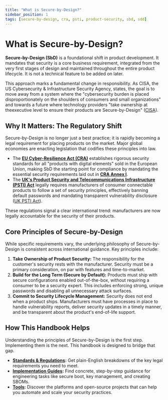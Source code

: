 ```yaml
---
title: "What is Secure-by-Design?"
sidebar_position: 1
tags: [secure-by-design, cra, psti, product-security, sbd, sdd]
---
```


# What is Secure-by-Design?

**Secure-by-Design (SbD)** is a foundational shift in product development. It mandates that security is a core business requirement, integrated from the very first stages of design and maintained throughout the entire product lifecycle. It is not a technical feature to be added on later.

This approach marks a fundamental change in responsibility. As CISA, the US Cybersecurity & Infrastructure Security Agency, states, the goal is to move away from a system where the "cybersecurity burden is placed disproportionately on the shoulders of consumers and small organizations" and towards a future where technology providers "take ownership at theexecutive level to ensure their products are Secure-by-Design" ([CISA][cisa_sbd]).

## Why It Matters: The Regulatory Shift

Secure-by-Design is no longer just a best practice; it is rapidly becoming a legal requirement for placing products on the market. Major global economies are enacting legislation that codifies these principles into law.

-   The **[EU Cyber-Resilience Act (CRA)](../standards/cra-overview.md)** establishes rigorous security standards for all "products with digital elements" sold in the European Union, making SbD the starting point for compliance by mandating the essential security requirements laid out in **[CRA Annex I][cra_annexI]**.
-   The **[UK's Product Security and Telecommunications Infrastructure (PSTI) Act](../standards/psti-overview.md)** legally requires manufacturers of consumer connectable products to follow a set of security principles, effectively banning default passwords and mandating transparent vulnerability disclosure ([UK PSTI Act][uk_psti_law]).

These regulations signal a clear international trend: manufacturers are now legally accountable for the security of their products.

## Core Principles of Secure-by-Design

While specific requirements vary, the underlying philosophy of Secure-by-Design is consistent across international guidance. Key principles include:

1.  **Take Ownership of Product Security:** The responsibility for the customer's security rests with the manufacturer. Security must be a primary consideration, on par with features and time-to-market.
2.  **Build for the Long Term (Secure by Default):** Products must ship with secure configurations enabled out-of-the-box, without requiring a consumer to be a security expert. This includes enforcing strong, unique passwords and disabling all unnecessary attack surfaces.
3.  **Commit to Security Lifecycle Management:** Security does not end when a product ships. Manufacturers must have processes in place to handle vulnerability reports, deliver security updates in a timely manner, and be transparent about the product's end-of-life support.

## How This Handbook Helps

Understanding the principles of Secure-by-Design is the first step. Implementing them is the next. This handbook is designed to bridge that gap.

-   **[Standards & Regulations](./../standards/index.md):** Get plain-English breakdowns of the key legal requirements you need to meet.
-   **[Implementation Guides](./../implementation/index.md):** Find concrete, step-by-step guidance for engineering tasks like secure boot, key management, and creating SBOMs.
-   **[Tools](./../tools/index.md):** Discover the platforms and open-source projects that can help you automate and scale your security practices.

<!-- Citations -->
[cisa_sbd]: https://www.cisa.gov/securebydesign "CISA: Secure-by-Design"
[cra_annexI]: https://eur-lex.europa.eu/legal-content/EN/TXT/?uri=CELEX:02024R2847-20241120#anx_I "CRA Annex I – Essential cybersecurity requirements"
[uk_psti_law]: https://www.gov.uk/government/news/new-laws-to-protect-consumers-from-cyber-criminals-come-into-force-in-the-uk "UK Government: New laws to protect consumers from cyber criminals come into force in the UK" 